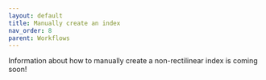 ```yaml
---
layout: default
title: Manually create an index
nav_order: 8
parent: Workflows
---
```

Information about how to manually create a non-rectilinear index is coming soon!
<!--
Open QGIS and select **New Empty Project**.
Click on the data file you want to import and drag it into the **Layers** box in the lower left of the screen.
If applicable, select the appropriate transformation to the desired Coordinate Reference System and click **OK**.
Your screen should look similar to this:
![1:1m index of Canada NTS map series](index_CA_1m.png)
[Set layer and project CRS]
Next, we will create and overlay a spatial grid which subdivides each bounding box into quarters. In order to run the algorithm, we must first determine (1) the extent of the geographic area of interest and (2) the horizontal and vertical spacing between the boundaries of features. For our example, the geographic extent of Canada ranges from -48 to -144 degrees longitude and from 40 to 88 degrees north latitude. While the vertical spacing will remain the same, at 2 degrees latitude, as a result of Canada's far-northern extent, its horizontal spacing changes from 4 degrees longitude to 8 in the High Arctic (80 to 88 degrees north). This means we will have to create two grids--one from 40-80 deg lat, the other from 80-88--and merge them.
First, the "southern" grid:
From the **Menu Toolbar**, select **Processing > Toolbox > Vector creation > Create grid***. The values you input should look like this:
![](create_grid_popup.png)
When you've entered the correct information, select **Run**, then **Close**. You should now see a grid covering all but Canada's High Arctic.
![](grid_overlay_opaque.png)
To make it easier to verify, we'll increase the transparency of our grid layer. Right click the newly-created grid layer within the **Layers** box and select **Properties... > Symbology**. Then, adjust the opacity to, say, 25%. Click **Apply**, then **OK**. (You can also change the color combination of both layers for better visibility.)
![](grid_transparent_colorChange.png)
We can now clearly see three things:
1. Our grid matches the extent (N, S, E, W) that we specified.
2. The grid subdivides the rectangular polygons of the 1:1m index into quadrants.
3. There are features within our new grid that are not conincident with the original (i.e., there is no counterpart within the original grid).
Since we only want to keep features that are present in both grids, we will have to delete these non-coincident polygons. To do this, click **Select Features** from the **Selection Toolbar**. Select all of the features on our new grid layer which do not overlap with the original grid. (Click and hold to drag a box around multiple features. Press and hold 'Shift' to select multiple segments.) Once you've selected the non-overlapping features, right click on the new grid layer in the **Layers** box and select **Open Attribute Table**. You should see some features highlighted in blue. Within the attribute table, in the top-left corner, click **Toggle editing mode**, then **Delete selected features** to the right. Click **Save edits**, and minimize the attribute-table popup window.
Your screen should now look similar to this:
![](grid_trimmed.png)
Now that the outline of our grid matches the original, we want to transfer the NTS labels from the features of the original grid to the corresponding features of our new grid. Do to this, we will make use of QGIS' **Join attributes by location** algorithm.
From the **Menu Toolbar**, select **Processing > Toolbox > Vector general > Join attributes by location**.
Within the popup window, select the following three values:
![](join_attributes.png)
Click **Run**, then **Close**.
Open the attribute table for the newly-created layer to verify it contains the attributes from both layers.
To help keep track of things, rename the new layer by right clicking on the layer and selecting **Rename Layer**. In this example, we'll rename the layer to **south_labels**.
We now have the first portion of our label affixed to our grid's features. However, given that we subdivided the original grid's features into quadrants, we now have four features in our new grid that share the same label from the original. Our next task, then, will be to add characters to our labels, so we can uniquely identify each feature within the new grid. In this example, we will distinguish the features by appending either 'SE', 'SW', 'NE', or 'NW' to its label, depending on its relative position.
First, we will select all the 'southern' features for each label. To do this, from the **Attributes Toolbar**, click **Select Features**. (Make sure you have the correct layer selected--"south_labels", in our case.) Click on a feature in the bottom row of features with shared labels and drag the cursor to selct the entire row. Press and hold "Shift" to continue this action and select all of the "southern" rows in the "south_labels" layer. Your screen should now look similar to this:
![](grid_south_rows.png)
Open the Attribute Table for the "south_labels" layer. You should now have half of the layer's features selected--highlighted in blue--which you can verify by looking at the information included on the top ribbon. Close the Attribute Table.
Select **Processing > Toolbox > Vector table > Refactor fields**. Input the displayed values in the following fields:
![](refactor_fields_south.png)
Before clicking **Run** on the **Refactor Fields** popup box, click the **Expressions** button for the "IDENTIF" field:
![](expressions_button.png)
Within the **Expression Dialog** popup box, in the middle column, click **String > rpad**. Follow the documentation in the right column to create an expression in the left column that looks like this:
![](expression_add_S.png)
Click **OK**, then **Run**, and **Close**. Rename the new refactored layer to something more descriptive. In our case, we'll rename in "south_labels_s".
Repeat this process for the "northern" rows.
Next, we will merge the "south_labels_s" and "south_labels_n" layers into a single layer. From the **Processing Toolbox** sidebar, click **Vector general > Merge vector layers**. From the **Merge vector layers** popup window, in the **Input layers** field, select the two layers you'd like to merge, and click **OK**:
![](merge_vectors_selection.png)
[Make layer permanent]
-->
